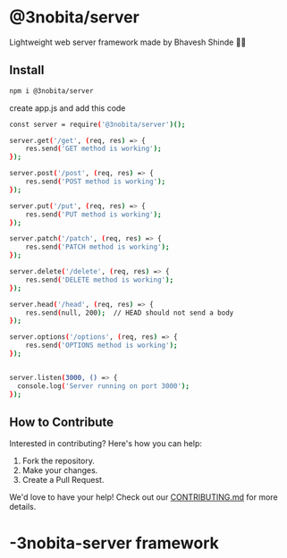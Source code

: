 # @3nobita/server

Lightweight web server framework made by Bhavesh Shinde 🧠🔥

## Install

```bash
npm i @3nobita/server
```
create app.js and add this code
```bash
const server = require('@3nobita/server')();

server.get('/get', (req, res) => {
    res.send('GET method is working');
});

server.post('/post', (req, res) => {
    res.send('POST method is working');
});

server.put('/put', (req, res) => {
    res.send('PUT method is working');
});

server.patch('/patch', (req, res) => {
    res.send('PATCH method is working');
});

server.delete('/delete', (req, res) => {
    res.send('DELETE method is working');
});

server.head('/head', (req, res) => {
    res.send(null, 200);  // HEAD should not send a body
});

server.options('/options', (req, res) => {
    res.send('OPTIONS method is working');
});


server.listen(3000, () => {
  console.log('Server running on port 3000');
});
```
## How to Contribute
Interested in contributing? Here's how you can help:

1. Fork the repository.
2. Make your changes.
3. Create a Pull Request.

We'd love to have your help! Check out our [CONTRIBUTING.md](CONTRIBUTING.md) for more details.


# -3nobita-server framework 
